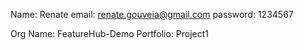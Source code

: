 Name: Renate
email: renate.gouveia@gmail.com
password: 1234567

Org Name: FeatureHub-Demo
Portfolio: Project1